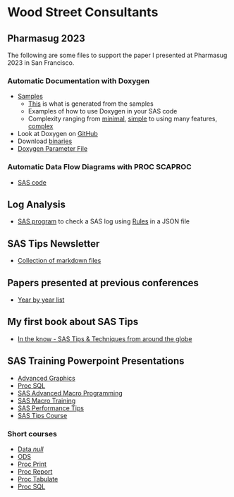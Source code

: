 # Wood Street Consultants

## Pharmasug 2023
The following are some files to support the paper I presented at Pharmasug 2023 in San Francisco.

### Automatic Documentation with Doxygen
* [Samples](/Doxygen/Samples/)
    * [This](https://philipmason.github.io/Sample%20Documentation/html/index.html) is what is generated from the samples
    * Examples of how to use Doxygen in your SAS code
    * Complexity ranging from [minimal](https://github.com/philipmason/Wood-Street-Consultants/blob/main/Doxygen/Samples/1%20-%20minimal.sas), [simple](https://github.com/philipmason/Wood-Street-Consultants/tree/main/Doxygen/Samples#:~:text=2%20weeks%20ago-,simple%20example.sas,-added%20examples%20etc) to using many features, [complex](https://github.com/philipmason/Wood-Street-Consultants/tree/main/Doxygen/Samples#:~:text=3%20%2D%20more%20extensive.sas)
* Look at Doxygen on [GitHub](https://github.com/doxygen)
* Download [binaries](https://www.doxygen.nl/download.html#srcbin)
* [Doxygen Parameter File](/Doxygen/Doxyfile)

### Automatic Data Flow Diagrams with PROC SCAPROC
* [SAS code](/SCAPROC/SAS/)

## Log Analysis
* [SAS program](/Log%20Analysis/filecheckwithrules.sas) to check a SAS log using [Rules](/Log%20Analysis/rules.json) in a JSON file

## SAS Tips Newsletter
* [Collection of markdown files](/Tips-Newsletter/)

## Papers presented at previous conferences
* [Year by year list](/Papers/)

## My first book about SAS Tips
* [In the know - SAS Tips & Techniques from around the globe](/Phil's%20SAS%20Tips%20Book.doc)

## SAS Training Powerpoint Presentations
* [Advanced Graphics](/Training/Advanced%20Graphics.ppt)
* [Proc SQL](/Training/Proc%20SQL.PPT)
* [SAS Advanced Macro Programming](/Training/SAS%20Advanced%20Macro%20Programming.ppt)
* [SAS Macro Training](/Training/SAS%20MACRO%20TRAINING.pptx)
* [SAS Performance Tips](/Training/SAS%20Performance%20Tips.pptx)
* [SAS Tips Course](/Training/Tips%20Course%202005.ppt)
### Short courses
* [Data _null_](/Training/SAS%20Short%20Course%20-%20Data%20_null_.ppt)
* [ODS](/Training/SAS%20Short%20Course%20-%20ODS.ppt)
* [Proc Print](/Training/SAS%20Short%20Course%20-%20Proc%20Print.ppt)
* [Proc Report](/Training/SAS%20Short%20Course%20-%20Proc%20Report.ppt)
* [Proc Tabulate](/Training/SAS%20Short%20Course%20-%20Proc%20Tabulate.ppt)
* [Proc SQL](/Training/SAS%20Short%20Course%20-%20Proc%20SQL.PPT)
